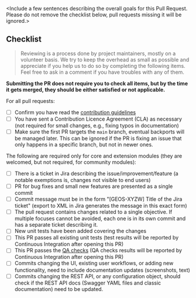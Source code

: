 <Include a few sentences describing the overall goals for this Pull Request. Please do not remove the checklist below, pull requests missing it will be ignored.>

## Checklist

> Reviewing is a process done by project maintainers, mostly on a volunteer basis. We try to keep the overhead as small as possible and appreciate if you help us to do so by completing the following items. Feel free to ask in a comment if you have troubles with any of them.

**Submitting the PR does not require you to check all items, but by the time it gets merged, they should be either satisfied or not applicable.**


For all pull requests:

- [ ] Confirm you have read the [contribution guidelines](https://github.com/geoserver/geoserver/blob/main/CONTRIBUTING.md) 
- [ ] You have sent a Contribution Licence Agreement (CLA) as necessary (not required for small changes, e.g., fixing typos in documentation)
- [ ] Make sure the first PR targets the `main` branch, eventual backports will be managed later. This can be ignored if the PR is fixing an issue that only happens in a specific branch, but not in newer ones.

The following are required only for core and extension modules (they are welcomed, but not required, for community modules):
- [ ] There is a ticket in Jira describing the issue/improvement/feature (a notable exemptions is, changes not visible to end users)
- [ ] PR for bug fixes and small new features are presented as a single commit
- [ ] Commit message must be in the form "[GEOS-XYZW] Title of the Jira ticket" (export to XML in Jira generates the message in this exact form)
- [ ] The pull request contains changes related to a single objective. If multiple focuses cannot be avoided, each one is in its own commit and has a separate ticket describing it.
- [ ] New unit tests have been added covering the changes
- [ ] This PR passes all existing unit tests (test results will be reported by Continuous Integration after opening this PR)
- [ ] This PR passes the [QA checks](https://docs.geoserver.org/latest/en/developer/qa-guide/index.html) (QA checks results will be reported by Continuous Integration after opening this PR)
- [ ] Commits changing the UI, existing user workflows, or adding new functionality, need to include documentation updates (screenshots, text)
- [ ] Commits changing the REST API, or any configuration object, should check if the REST API docs (Swagger YAML files and classic documentation) need to be updated.
